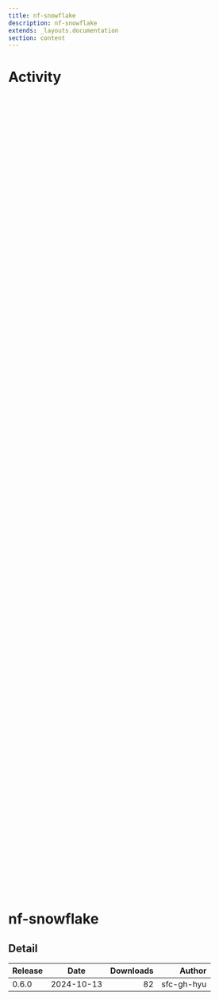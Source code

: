```yaml
---
title: nf-snowflake
description: nf-snowflake
extends: _layouts.documentation
section: content
---
```


# Activity

<div style="position: relative; height:40vh; width:80vw">
    <canvas id="releases"></canvas>
</div>
<script type="module" src="docs/nf-snowflake/nf-snowflake.js"></script>

# nf-snowflake
            

## Detail

| Release                               | Date | Downloads                        | Author |
| :------------ | :---------: | ------: | -----------: |
 | 0.6.0 | 2024-10-13 | 82 | sfc-gh-hyu |
